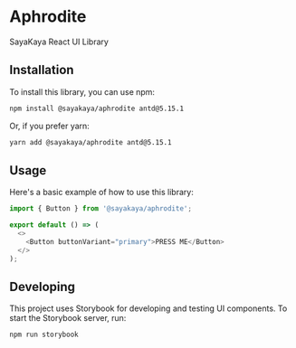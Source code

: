 # Aphrodite

SayaKaya React UI Library

## Installation

To install this library, you can use npm:

```bash
npm install @sayakaya/aphrodite antd@5.15.1
```

Or, if you prefer yarn:

```bash
yarn add @sayakaya/aphrodite antd@5.15.1
```

## Usage

Here's a basic example of how to use this library:

```javascript
import { Button } from '@sayakaya/aphrodite';

export default () => (
  <>
    <Button buttonVariant="primary">PRESS ME</Button>
  </>
);
```

## Developing

This project uses Storybook for developing and testing UI components. To start the Storybook server, run:

```bash
npm run storybook
```
